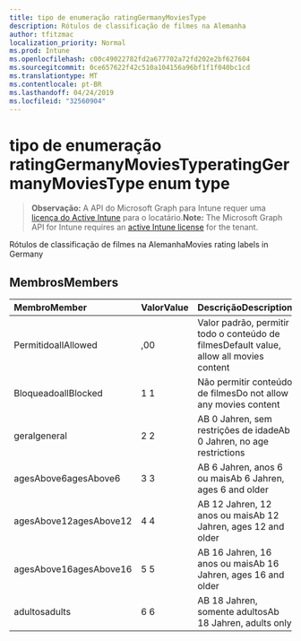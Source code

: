 ```yaml
---
title: tipo de enumeração ratingGermanyMoviesType
description: Rótulos de classificação de filmes na Alemanha
author: tfitzmac
localization_priority: Normal
ms.prod: Intune
ms.openlocfilehash: c00c49022782fd2a677702a72fd202e2bf627604
ms.sourcegitcommit: 0ce657622f42c510a104156a96bf1f1f040bc1cd
ms.translationtype: MT
ms.contentlocale: pt-BR
ms.lasthandoff: 04/24/2019
ms.locfileid: "32560904"
---
```

# <a name="ratinggermanymoviestype-enum-type"></a><span data-ttu-id="a8997-103">tipo de enumeração ratingGermanyMoviesType</span><span class="sxs-lookup"><span data-stu-id="a8997-103">ratingGermanyMoviesType enum type</span></span>

> <span data-ttu-id="a8997-104">**Observação:** A API do Microsoft Graph para Intune requer uma [licença do Active Intune](https://go.microsoft.com/fwlink/?linkid=839381) para o locatário.</span><span class="sxs-lookup"><span data-stu-id="a8997-104">**Note:** The Microsoft Graph API for Intune requires an [active Intune license](https://go.microsoft.com/fwlink/?linkid=839381) for the tenant.</span></span>

<span data-ttu-id="a8997-105">Rótulos de classificação de filmes na Alemanha</span><span class="sxs-lookup"><span data-stu-id="a8997-105">Movies rating labels in Germany</span></span>

## <a name="members"></a><span data-ttu-id="a8997-106">Membros</span><span class="sxs-lookup"><span data-stu-id="a8997-106">Members</span></span>
|<span data-ttu-id="a8997-107">Membro</span><span class="sxs-lookup"><span data-stu-id="a8997-107">Member</span></span>|<span data-ttu-id="a8997-108">Valor</span><span class="sxs-lookup"><span data-stu-id="a8997-108">Value</span></span>|<span data-ttu-id="a8997-109">Descrição</span><span class="sxs-lookup"><span data-stu-id="a8997-109">Description</span></span>|
|:---|:---|:---|
|<span data-ttu-id="a8997-110">Permitido</span><span class="sxs-lookup"><span data-stu-id="a8997-110">allAllowed</span></span>|<span data-ttu-id="a8997-111">,0</span><span class="sxs-lookup"><span data-stu-id="a8997-111">0</span></span>|<span data-ttu-id="a8997-112">Valor padrão, permitir todo o conteúdo de filmes</span><span class="sxs-lookup"><span data-stu-id="a8997-112">Default value, allow all movies content</span></span>|
|<span data-ttu-id="a8997-113">Bloqueado</span><span class="sxs-lookup"><span data-stu-id="a8997-113">allBlocked</span></span>|<span data-ttu-id="a8997-114">1 </span><span class="sxs-lookup"><span data-stu-id="a8997-114">1</span></span>|<span data-ttu-id="a8997-115">Não permitir conteúdo de filmes</span><span class="sxs-lookup"><span data-stu-id="a8997-115">Do not allow any movies content</span></span>|
|<span data-ttu-id="a8997-116">geral</span><span class="sxs-lookup"><span data-stu-id="a8997-116">general</span></span>|<span data-ttu-id="a8997-117">2 </span><span class="sxs-lookup"><span data-stu-id="a8997-117">2</span></span>|<span data-ttu-id="a8997-118">AB 0 Jahren, sem restrições de idade</span><span class="sxs-lookup"><span data-stu-id="a8997-118">Ab 0 Jahren, no age restrictions</span></span>|
|<span data-ttu-id="a8997-119">agesAbove6</span><span class="sxs-lookup"><span data-stu-id="a8997-119">agesAbove6</span></span>|<span data-ttu-id="a8997-120">3 </span><span class="sxs-lookup"><span data-stu-id="a8997-120">3</span></span>|<span data-ttu-id="a8997-121">AB 6 Jahren, anos 6 ou mais</span><span class="sxs-lookup"><span data-stu-id="a8997-121">Ab 6 Jahren, ages 6 and older</span></span>|
|<span data-ttu-id="a8997-122">agesAbove12</span><span class="sxs-lookup"><span data-stu-id="a8997-122">agesAbove12</span></span>|<span data-ttu-id="a8997-123">4 </span><span class="sxs-lookup"><span data-stu-id="a8997-123">4</span></span>|<span data-ttu-id="a8997-124">AB 12 Jahren, 12 anos ou mais</span><span class="sxs-lookup"><span data-stu-id="a8997-124">Ab 12 Jahren, ages 12 and older</span></span>|
|<span data-ttu-id="a8997-125">agesAbove16</span><span class="sxs-lookup"><span data-stu-id="a8997-125">agesAbove16</span></span>|<span data-ttu-id="a8997-126">5 </span><span class="sxs-lookup"><span data-stu-id="a8997-126">5</span></span>|<span data-ttu-id="a8997-127">AB 16 Jahren, 16 anos ou mais</span><span class="sxs-lookup"><span data-stu-id="a8997-127">Ab 16 Jahren, ages 16 and older</span></span>|
|<span data-ttu-id="a8997-128">adultos</span><span class="sxs-lookup"><span data-stu-id="a8997-128">adults</span></span>|<span data-ttu-id="a8997-129">6 </span><span class="sxs-lookup"><span data-stu-id="a8997-129">6</span></span>|<span data-ttu-id="a8997-130">AB 18 Jahren, somente adultos</span><span class="sxs-lookup"><span data-stu-id="a8997-130">Ab 18 Jahren, adults only</span></span>|



